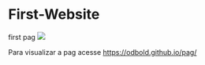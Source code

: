 # First-Website
first pag
<img src="https://www.thecreativedonut.com/wp-content/uploads/2017/02/MBP_pure-front-min-11.png">

Para visualizar a pag acesse https://odbold.github.io/pag/

